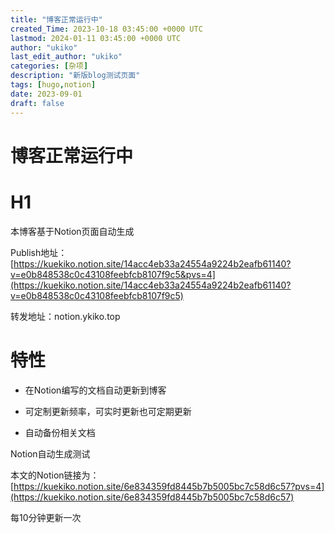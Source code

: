 ```yaml
---
title: "博客正常运行中"
created_Time: 2023-10-18 03:45:00 +0000 UTC
lastmod: 2024-01-11 03:45:00 +0000 UTC
author: "ukiko"
last_edit_author: "ukiko"
categories: [杂项]
description: "新版blog测试页面"
tags: [hugo,notion]
date: 2023-09-01
draft: false
---
```


# 博客正常运行中

# H1

本博客基于Notion页面自动生成

Publish地址：[https://kuekiko.notion.site/14acc4eb33a24554a9224b2eafb61140?v=e0b848538c0c43108feebfcb8107f9c5&pvs=4](https://kuekiko.notion.site/14acc4eb33a24554a9224b2eafb61140?v=e0b848538c0c43108feebfcb8107f9c5)



转发地址：notion.ykiko.top

# 特性

- 在Notion编写的文档自动更新到博客

- 可定制更新频率，可实时更新也可定期更新

- 自动备份相关文档



Notion自动生成测试



本文的Notion链接为：[https://kuekiko.notion.site/6e834359fd8445b7b5005bc7c58d6c57?pvs=4](https://kuekiko.notion.site/6e834359fd8445b7b5005bc7c58d6c57)

每10分钟更新一次

